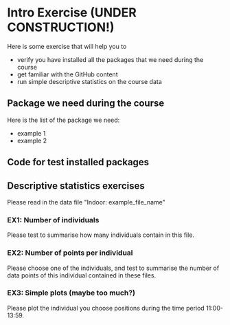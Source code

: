 # Intro Exercise (UNDER CONSTRUCTION!)
Here is some exercise that will help you to 
- verify you have installed all the packages that we need during the course
- get familiar with the GitHub content
- run simple descriptive statistics on the course data

## Package we need during the course

Here is the list of the package we need:
- example 1
- example 2

## Code for test installed packages


## Descriptive statistics exercises
Please read in the data file "Indoor: example_file_name"
### EX1: Number of individuals
Please test to summarise how many individuals contain in this file.

### EX2: Number of points per individual
Please choose one of the individuals, and test to summarise the number of data points of this individual contained in these files.

### EX3: Simple plots (maybe too much?)
Please plot the individual you choose positions during the time period 11:00-13:59.



